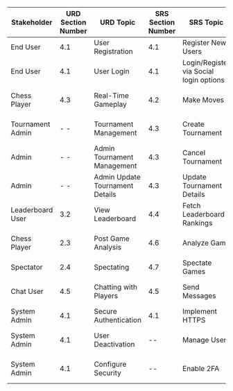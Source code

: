 | **Stakeholder** | **URD Section Number** | **URD Topic**                  | **SRS Section Number** | **SRS Topic**                   | **Architecture Section** | **Arch Topic**                 | **Design Section Number** | **Design Topic**                  | **Test Section Number** | **Test Topics**                |
|------------------|------------------------|---------------------------------|-------------------------|----------------------------------|---------------------------|---------------------------------|---------------------------|----------------------------------|--------------------------|--------------------------------|
| End User         | 4.1                   | User Registration              | 4.1                   | Register New Users              | 3.2.1                     | Authentication Service         | 6.1                       | Registration Endpoint           | TC-001                  | Successful Registration       |
| End User         | 4.1                   | User Login                     | 4.1                  | Login/Register via Social login options          | 3.2.1                     | Authentication Service         | 6.1                       | Login Endpoint                  | TC-002                  | Login with Valid Credentials  |
| Chess Player     | 4.3                  | Real-Time Gameplay             | 4.2                  | Make Moves                      | 3.2.2                     | Game Service                   | 6.2                       | Process Player Moves            | TC-003                  | Real-Time Gameplay            |
| Tournament Admin |  - -                   | Tournament Management          | 4.3                   | Create Tournament               | 3.2.3                     | Tournament Service             | 6.3                       | Create Tournament Endpoint      | TC-004                  | Tournament Creation           |
| Admin            | - -                   | Admin Tournament Management    | 4.3                   | Cancel Tournament               | 3.2.3                     | Tournament Service             | 6.3                       | Cancel Tournament Endpoint      | TC-005                  | Cancel Tournament            |
| Admin            | - -                   | Admin Update Tournament Details | 4.3                | Update Tournament Details        | 3.2.3                     | Tournament Service             | 6.3                       | Update Tournament Endpoint      | TC-006                  | Update Tournament Details    |
| Leaderboard User | 3.2                  | View Leaderboard               |4.4                   | Fetch Leaderboard Rankings       | 3.2.4                     | Leaderboard Service            | 6.4                       | Leaderboard Data Endpoint       | TC-007                  | Display Rankings             |
| Chess Player     | 2.3                   | Post Game Analysis                  | 4.6                  | Analyze Game                    | 3.2.5                     | Analysis Service               | 6.5                       | Fetch Move Analysis             | TC-008                  | Analyze Completed Game       |
| Spectator        | 2.4                   |Spectating               | 4.7                  | Spectate Games                  | 3.2.2                     | Game Service                   | 6.2                       | Spectate Endpoint               | TC-009                  | Watch Live Games             |
| Chat User        | 4.5                   | Chatting with Players                      | 4.5                 | Send Messages                   | 3.2.6                     | Chat Service                   | 6.6                       | Send Message Endpoint           | TC-010                  | Send Chat Messages           |
| System Admin     | 4.1                   | Secure Authentication          | 4.1                | Implement HTTPS                 | 3.2.1                     | Authentication Service         | 6.1                       | Enable HTTPS                   | TC-011                  | Secure User Authentication   |
| System Admin     | 4.1                   | User Deactivation              |    --             | Manage Users                    | 3.2.7                     | Admin Service                  | 6.7                       | Deactivate User Endpoint        | TC-012                  | Deactivate User              |
| System Admin     | 4.1                   | Configure Security             |     --            | Enable 2FA                      | 3.2.7                     | Admin Service                  | 6.7                       | Configure 2FA Endpoint          | TC-013                  | Enable Two-Factor Auth       |